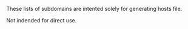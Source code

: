 These lists of subdomains are intented solely for generating hosts file.

Not indended for direct use.
